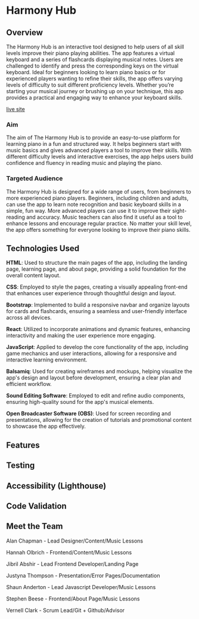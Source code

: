 # Harmony Hub

## Overview 

The Harmony Hub is an interactive tool designed to help users of all skill levels improve their piano playing abilities. The app features a virtual keyboard and a series of flashcards displaying musical notes. Users are challenged to identify and press the corresponding keys on the virtual keyboard. Ideal for beginners looking to learn piano basics or for experienced players wanting to refine their skills, the app offers varying levels of difficulty to suit different proficiency levels. Whether you’re starting your musical journey or brushing up on your technique, this app provides a practical and engaging way to enhance your keyboard skills.

[live site](https://justynath.github.io/harmony-hackers/)

### Aim 

The aim of The Harmony Hub is to provide an easy-to-use platform for learning piano in a fun and structured way. It helps beginners start with music basics and gives advanced players a tool to improve their skills. With different difficulty levels and interactive exercises, the app helps users build confidence and fluency in reading music and playing the piano.

### Targeted Audience 

The Harmony Hub is designed for a wide range of users, from beginners to more experienced piano players. Beginners, including children and adults, can use the app to learn note recognition and basic keyboard skills in a simple, fun way. More advanced players can use it to improve their sight-reading and accuracy. Music teachers can also find it useful as a tool to enhance lessons and encourage regular practice. No matter your skill level, the app offers something for everyone looking to improve their piano skills.

## Technologies Used

**HTML**: Used to structure the main pages of the app, including the landing page, learning page, and about page, providing a solid foundation for the overall content layout.

**CSS**: Employed to style the pages, creating a visually appealing front-end that enhances user experience through thoughtful design and layout.

**Bootstrap**: Implemented to build a responsive navbar and organize layouts for cards and flashcards, ensuring a seamless and user-friendly interface across all devices.

**React**: Utilized to incorporate animations and dynamic features, enhancing interactivity and making the user experience more engaging.

**JavaScript**: Applied to develop the core functionality of the app, including game mechanics and user interactions, allowing for a responsive and interactive learning environment.

**Balsamiq**: Used for creating wireframes and mockups, helping visualize the app's design and layout before development, ensuring a clear plan and efficient workflow.

**Sound Editing Software**: Employed to edit and refine audio components, ensuring high-quality sound for the app's musical elements.

**Open Broadcaster Software (OBS)**: Used for screen recording and presentations, allowing for the creation of tutorials and promotional content to showcase the app effectively.


## Features



## Testing

## Accessibility (Lighthouse)

## Code Validation



## Meet the Team

Alan Chapman - Lead Designer/Content/Music Lessons

Hannah Olbrich - Frontend/Content/Music Lessons

Jibril Abshir - Lead Frontend Developer/Landing Page

Justyna Thompson - Presentation/Error Pages/Documentation

Shaun Anderton - Lead Javascript Developer/Music Lessons

Stephen Beese - Frontend/About Page/Music Lessons

Vernell Clark - Scrum Lead/Git + Github/Advisor
